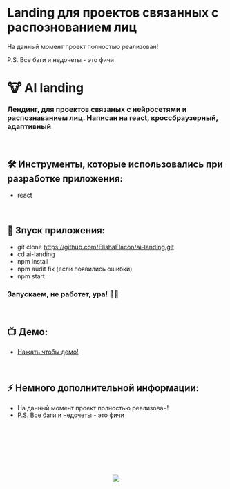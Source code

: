 # Landing для проектов связанных с распознованием лиц

На данный момент проект полностью реализован!

P.S. Все баги и недочеты - это фичи

<h1> 
     🐮 AI landing
</h1>

<h3>
Лендинг, для проектов связаных с нейросетями и распознаванием лиц. Написан на react, кроссбраузерный, адаптивный
</h3>


</br>



<h2>
  🛠️ Инструменты, которые использовались при разработке приложения:
</h2>

- react



</br>



<h2>
  🚀 Зпуск приложения:
</h2>

- git clone https://github.com/ElishaFlacon/ai-landing.git
- cd ai-landing
- npm install
- npm audit fix (если появились ошибки)
- npm start
<h3>
    Запускаем, не работет, ура! 🗿🚬
</h3>



</br>



<h2>
 📺 Демо:
</h2>

- <a href="https://elishaflacon.github.io/ai-landing/">Нажать чтобы демо!</a>



</br>



<h2>
⚡ Немного дополнительной информации:
</h2>

- На данный момент проект полностью реализован!
- P.S. Все баги и недочеты - это фичи




<br/>
<br/>
<br/>
<br/>
<br/>
<br/>



<p align="center">
  <img src="https://capsule-render.vercel.app/api?type=waving&color=d179b8&height=64&section=footer"/>
</p>
